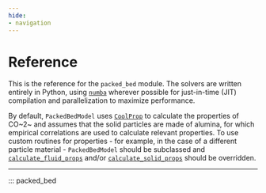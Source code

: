 ```yaml
---
hide:
- navigation
---
```


# Reference

This is the reference for the `packed_bed` module. The solvers are written entirely in Python, using 
[`numba`](https://numba.readthedocs.io/en/stable/) wherever possible for just-in-time (JIT) compilation and
parallelization to maximize performance.

By default, `PackedBedModel` uses [`CoolProp`](https://github.com/coolprop/coolprop) to calculate the properties of 
CO~2~ and assumes that the solid particles are made of alumina, for which empirical correlations are used to calculate 
relevant properties. To use custom routines for properties - for example, in the case of a different particle material -
`PackedBedModel` should be subclassed and [`calculate_fluid_props`](#packed_bed.PackedBedModel.calculate_fluid_props) 
and/or [`calculate_solid_props`](#packed_bed.PackedBedModel.calculate_solid_props) should be overridden.

---

::: packed_bed
